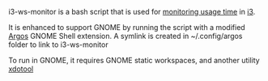 i3-ws-monitor is a bash script that is used for [monitoring usage time](monitoring-usage-time.md) in [i3](http://i3wm.org/).

It is enhanced to support GNOME by running the script with a modified [Argos](https://github.com/skyleecm/argos) GNOME Shell extension. A symlink is created in ~/.config/argos folder to link to i3-ws-monitor

To run in GNOME, it requires GNOME static workspaces, and another utility [xdotool](https://github.com/jordansissel/xdotool/)
